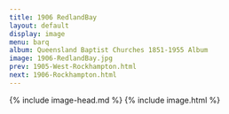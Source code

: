 ```yaml
---
title: 1906 RedlandBay
layout: default
display: image
menu: barq
album: Queensland Baptist Churches 1851-1955 Album
image: 1906-RedlandBay.jpg
prev: 1905-West-Rockhampton.html
next: 1906-Rockhampton.html
---
```

{% include image-head.md %}
{% include image.html %}